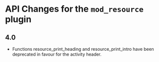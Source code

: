 # API Changes for the `mod_resource` plugin

## 4.0

- Functions resource_print_heading and resource_print_intro have been deprecated in favour for the activity header.
